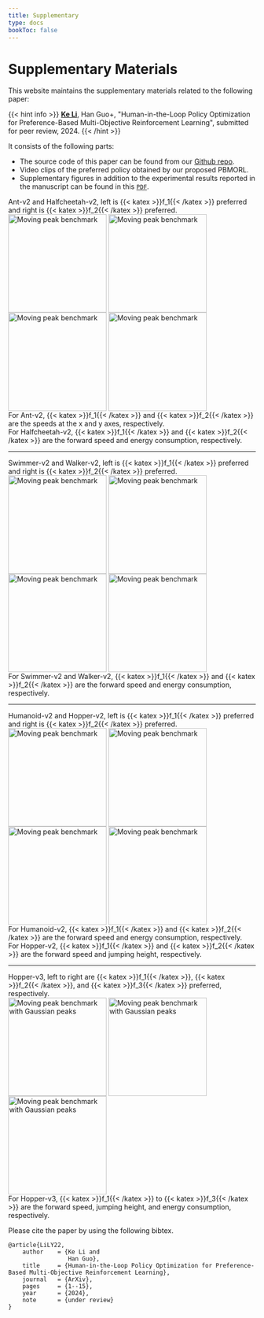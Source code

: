 ```yaml
---
title: Supplementary
type: docs
bookToc: false
---
```


# Supplementary Materials

<link rel="stylesheet" href="/academicons/academicons-1.9.0/css/academicons.min.css"/>
<link rel="stylesheet" href="https://maxcdn.bootstrapcdn.com/font-awesome/4.4.0/css/font-awesome.min.css">
<head>
<script src='https://kit.fontawesome.com/a076d05399.js' crossorigin='anonymous'></script>
<link rel="stylesheet" href="https://fonts.googleapis.com/icon?family=Material+Icons">
<link rel="stylesheet" href="https://cdnjs.cloudflare.com/ajax/libs/font-awesome/4.7.0/css/font-awesome.min.css">
</head>

This website maintains the supplementary materials related to the following paper:

{{< hint info >}}
**<ins>Ke Li</ins>**, Han Guo+, "Human-in-the-Loop Policy Optimization for Preference-Based Multi-Objective Reinforcement Learning", submitted for peer review, 2024.
{{< /hint >}}

It consists of the following parts:
- The source code of this paper can be found from our <i class='fa fa-github-square' style='font-size:19px'></i> [Github repo](https://github.com/COLA-Laboratory/pbmorl).
- Video clips of the preferred policy obtained by our proposed PBMORL.
- Supplementary figures in addition to the experimental results reported in the manuscript can be found in this <i class='fa fa-file-pdf-o' style='font-size:19px'></i> [`PDF`](/docs/research/supp/supp_tnnls_pbmorl.pdf).

<div align="left">
Ant-v2 and Halfcheetah-v2, left is {{< katex >}}f_1{{< /katex >}} preferred and right is {{< katex >}}f_2{{< /katex >}} preferred.<br>
<img src="/media/gifs/pbmorl/antprefer1.gif" width = "200px" align=center title="Moving peak benchmark" />
<img src="/media/gifs/pbmorl/antprefer2.gif" width = "200px" align=center title="Moving peak benchmark" />
<img src="/media/gifs/pbmorl/halfcheetahprefer1.gif" width = "200px" align=center title="Moving peak benchmark" />
<img src="/media/gifs/pbmorl/halfcheetahprefer2.gif" width = "200px" align=center title="Moving peak benchmark" /><br>
<i class='fa fa-commenting' style='font-size:16px'></i> For Ant-v2, {{< katex >}}f_1{{< /katex >}} and {{< katex >}}f_2{{< /katex >}} are the speeds at the x and y axes, respectively.<br>
<i class='fa fa-commenting' style='font-size:16px'></i> For Halfcheetah-v2, {{< katex >}}f_1{{< /katex >}} and {{< katex >}}f_2{{< /katex >}} are the forward speed and energy consumption, respectively.

---

Swimmer-v2 and Walker-v2, left is {{< katex >}}f_1{{< /katex >}} preferred and right is {{< katex >}}f_2{{< /katex >}} preferred.<br>
<img src="/media/gifs/pbmorl/swimmerprefer1.gif" width = "200px" align=center title="Moving peak benchmark" />
<img src="/media/gifs/pbmorl/swimmerprefer2.gif" width = "200px" align=center title="Moving peak benchmark" />
<img src="/media/gifs/pbmorl/walkerprefer1.gif" width = "200px" align=center title="Moving peak benchmark" />
<img src="/media/gifs/pbmorl/walkerprefer2.gif" width = "200px" align=center title="Moving peak benchmark" /><br>
<i class='fa fa-commenting' style='font-size:16px'></i> For Swimmer-v2 and Walker-v2, {{< katex >}}f_1{{< /katex >}} and {{< katex >}}f_2{{< /katex >}} are the forward speed and energy consumption, respectively.

---

Humanoid-v2 and Hopper-v2, left is {{< katex >}}f_1{{< /katex >}} preferred and right is {{< katex >}}f_2{{< /katex >}} preferred.<br>
<img src="/media/gifs/pbmorl/humanoidprefer1.gif" width = "200px" align=center title="Moving peak benchmark" />
<img src="/media/gifs/pbmorl/humanoidprefer2.gif" width = "200px" align=center title="Moving peak benchmark" />
<img src="/media/gifs/pbmorl/hopperprefer1.gif" width = "200px" align=center title="Moving peak benchmark" />
<img src="/media/gifs/pbmorl/hopperprefer2.gif" width = "200px" align=center title="Moving peak benchmark" /><br>
<i class='fa fa-commenting' style='font-size:16px'></i> For Humanoid-v2, {{< katex >}}f_1{{< /katex >}} and {{< katex >}}f_2{{< /katex >}} are the forward speed and energy consumption, respectively.<br>
<i class='fa fa-commenting' style='font-size:16px'></i> For Hopper-v2, {{< katex >}}f_1{{< /katex >}} and {{< katex >}}f_2{{< /katex >}} are the forward speed and jumping height, respectively.

---

Hopper-v3, left to right are {{< katex >}}f_1{{< /katex >}}, {{< katex >}}f_2{{< /katex >}}, and {{< katex >}}f_3{{< /katex >}} preferred, respectively.<br>
<img src="/media/gifs/pbmorl/hopper3prefer1.gif" width = "200px" align=center title="Moving peak benchmark with Gaussian peaks" />
<img src="/media/gifs/pbmorl/hopper3prefer2.gif" width = "200px" align=center title="Moving peak benchmark with Gaussian peaks" />
<img src="/media/gifs/pbmorl/hopper3prefer3.gif" width = "200px" align=center title="Moving peak benchmark with Gaussian peaks" /><br>
<i class='fa fa-commenting' style='font-size:16px'></i> For Hopper-v3, {{< katex >}}f_1{{< /katex >}} to {{< katex >}}f_3{{< /katex >}} are the forward speed, jumping height, and energy consumption, respectively.
</div>

Please cite the paper by using the following bibtex.
```
@article{LiLY22,
    author    = {Ke Li and
                 Han Guo},
    title     = {Human-in-the-Loop Policy Optimization for Preference-Based Multi-Objective Reinforcement Learning},
    journal   = {ArXiv},
    pages     = {1--15},
    year      = {2024},
    note      = {under review}
}
```
